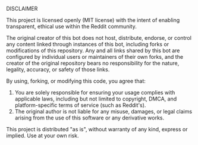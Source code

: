 DISCLAIMER

This project is licensed openly (MIT license) with the intent of enabling transparent, ethical use within the Reddit community.

The original creator of this bot does not host, distribute, endorse, or control any content linked through instances of this bot, including forks or modifications of this repository.
Any and all links shared by this bot are configured by individual users or maintainers of their own forks, and the creator of the original repository bears no responsibility for the nature, legality, accuracy, or safety of those links.

By using, forking, or modifying this code, you agree that:
1. You are solely responsible for ensuring your usage complies with applicable laws, including but not limited to copyright, DMCA, and platform-specific terms of service (such as Reddit's).
2. The original author is not liable for any misuse, damages, or legal claims arising from the use of this software or any derivative works.

This project is distributed "as is", without warranty of any kind, express or implied. Use at your own risk.
